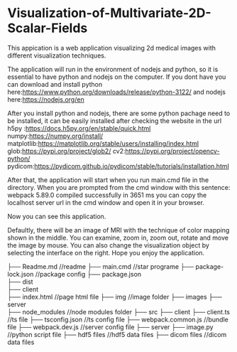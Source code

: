 # Visualization-of-Multivariate-2D-Scalar-Fields
This appication is a web application visualizing 2d medical images with different visualization techniques.


The application will run in the environment of nodejs and python, so it is essential to have python and nodejs on the computer.
If you dont have you can download and install python here:https://www.python.org/downloads/release/python-3122/ and nodejs here:https://nodejs.org/en

After you install python and nodejs, there are some python pachage need to be installed, it can be easily installed after checking the website in the url
h5py :https://docs.h5py.org/en/stable/quick.html
numpy:https://numpy.org/install/
matplotlib:https://matplotlib.org/stable/users/installing/index.html
glob:https://pypi.org/project/glob2/
cv2:https://pypi.org/project/opencv-python/
pydicom:https://pydicom.github.io/pydicom/stable/tutorials/installation.html

After that, the application will start when you run main.cmd file in the directory.
When you are prompted from the cmd window with this sentence: 
webpack 5.89.0 compiled successfully in 3651 ms
you can copy the localhost server url in the cmd window and open it in your browser.

Now you can see this application.

Defaultly, there will be an image of MRI with the technique of color mapping shown in the middle. You can examine, zoom in, zoom out, rotate and move the image by mouse.
You can also change the visualization object by selecting the interface on the right.
Hope you enjoy the application.

├── Readme.md                       //readme
├── main.cmd                        //star programe
├── package-lock.json               //package config
├── package.json                     
├── dist                            
    ├── client                      
        ├── index.html              //page html file
        ├── img                     //image folder
            ├── images
    ├── server                      
├── node_modules                    //node modules folder
├── src
    ├── client
        ├── client.ts               //ts file
        ├── tsconfig.json           //ts config file
        ├── webpack.common.js       //bundle file
        ├── webpack.dev.js          //server config file
    ├── server
        ├── image.py                //python script file
        ├── hdf5 files              //hdf5 data files
        ├── dicom files             //dicom data files

